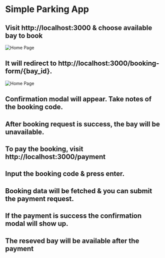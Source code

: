 # Simple Parking App


## Visit http://localhost:3000 & choose available bay to book

![Home Page](/images/1.png "Home Page")

## It will redirect to http://localhost:3000/booking-form/{bay_id}.

![Home Page](/images/3.png "Home Page")

## Confirmation modal will appear. Take notes of the booking code.


## After booking request is success, the bay will be unavailable.


## To pay the booking, visit http://localhost:3000/payment


## Input the booking code & press enter.

## Booking data will be fetched & you can submit the payment request.


## If the payment is success the confirmation modal will show up.


## The reseved bay will be available after the payment

